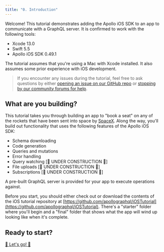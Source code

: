 ```yaml
---
title: "0. Introduction"
---
```


Welcome! This tutorial demonstrates adding the Apollo iOS SDK to an app to communicate with a GraphQL server. It is confirmed to work with the following tools:

- Xcode 13.0
- Swift 5.5
- Apollo iOS SDK 0.49.1

The tutorial assumes that you're using a Mac with Xcode installed. It also assumes some prior experience with iOS development.

> If you encounter any issues during the tutorial, feel free to ask questions by either [opening an issue on our GitHub repo](https://github.com/apollographql/apollo-ios/issues) or [stopping by our community forums for help](https://community.apollographql.com).

## What are you building?

This tutorial takes you through building an app to "book a seat" on any of the rockets that have been sent into space by [SpaceX](https://www.spacex.com/). Along the way, you'll build out functionality that uses the following features of the Apollo iOS SDK:

* Schema downloading
* Code generation
* Queries and mutations
* Error handling
* Query watching [🚧 UNDER CONSTRUCTION 🚧]
* File uploads [🚧 UNDER CONSTRUCTION 🚧]
* Subscriptions [🚧 UNDER CONSTRUCTION 🚧]

A pre-built GraphQL server is provided for your app to execute operations against. 

Before you start, you should either check out or download the contents of the iOS tutorial repository at [https://github.com/apollographql/iOSTutorial](https://github.com/apollographql/iOSTutorial). There's a "starter" folder where you'll begin and a "final" folder that shows what the app will wind up looking like when it's complete. 

## Ready to start?

[🚀 Let's go! 🚀](./tutorial-create-project)
